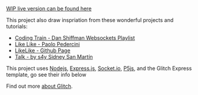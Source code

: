 [WIP live version can be found here](https://abaft-sphenoid-numeric.glitch.me) 

This project also draw inspriation from these wonderful projects and tutorials:  
- [Coding Train - Dan Shiffman Websockets Playlist](https://www.youtube.com/watch?v=bjULmG8fqc8&list=PLRqwX-V7Uu6b36TzJidYfIYwTFEq3K5qH)  
- [Like Like - Paolo Pedercini](https://likelike.glitch.me)
- [LikeLike - Github Page](https://github.com/molleindustria/likelike-online)
- [Talk - by s4y Sidney San Martín](https://talk.s4y.us/)

This project uses [Nodejs](https://nodejs.org/en/), [Express.js](https://expressjs.com/), [Socket.io](https://socket.io/), [P5js](https://p5js.org/), and the Glitch Express template, go see their info below

Find out more [about Glitch](https://glitch.com/about).
